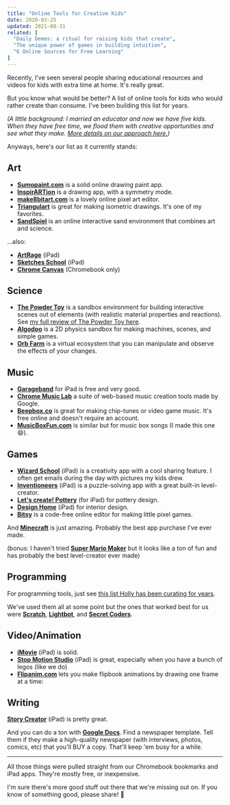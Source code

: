 ```yaml
---
title: "Online Tools for Creative Kids"
date: 2020-03-25
updated: 2021-08-31
related: [
  "Daily Demos: a ritual for raising kids that create",
  "The unique power of games in building intuition",
  "6 Online Sources for Free Learning"
]
---
```


Recently, I've seen several people sharing educational resources and videos for kids with extra time at home. It's really great.

But you know what would be better? A list of online tools for kids who would rather create than consume. I've been building this list for years.

*(A little background: I married an educator and now we have five kids. When they have free time, we flood them with creative opportunities and see what they make. [More details on our approach here.]({{site.url}}/2019/07/16/daily-demos-a-ritual-for-raising-kids-that-create))*

Anyways, here's our list as it currently stands:


## Art

- **[Sumopaint.com](https://sumopaint.com)** is a solid online drawing paint app.
- **[InspirARTion](http://intelloware.com/art/)** is a drawing app, with a symmetry mode.
- **[make8bitart.com](https://make8bitart.com)** is a lovely online pixel art editor.
- **[Triangulart](https://maxwellito.github.io/triangulart)** is great for making isometric drawings. It's one of my favorites.
- **[SandSpiel](https://sandspiel.club/)** is an online interactive sand environment that combines art and science.

…also:

- **[ArtRage](https://www.artrage.com/)** (iPad)
- **[Sketches School](https://apps.apple.com/us/app/tayasui-sketches-school/id1354087061)** (iPad)
- **[Chrome Canvas](https://support.google.com/chromebook/answer/9200774?hl=en)** (Chromebook only)


## Science

- **[The Powder Toy](https://powdertoy.co.uk/)** is a sandbox environment for building interactive scenes out of elements (with realistic material properties and reactions). See [my full review of The Powder Toy here]({{site.url}}/2021/01/18/the-powder-toy/).
- **[Algodoo](http://www.algodoo.com/)** is a 2D physics sandbox for making machines, scenes, and simple games.
- **[Orb Farm](https://orb.farm/)** is a virtual ecosystem that you can manipulate and observe the effects of your changes.

## Music

- **[Garageband](https://apps.apple.com/us/app/garageband/id408709785)** for iPad is free and very good.
- **[Chrome Music Lab](https://musiclab.chromeexperiments.com/)** a suite of web-based music creation tools made by Google.
- **[Beepbox.co](https://beepbox.co)** is great for making chip-tunes or video game music. It's free online and doesn't require an account.
- **[MusicBoxFun.com](https://musicboxfun.com)** is similar but for music box songs (I made this one 😄).


## Games

- **[Wizard School](http://www.duckduckmoose.com/educational-iphone-itouch-apps-for-kids/wizardschool/)** (iPad) is a creativity app with a cool sharing feature. I often get emails during the day with pictures my kids drew.
- **[Inventioneers](https://www.filimundus.com/inventioneers/)** (iPad) is a puzzle-solving app with a great built-in level-creator.
- **[Let's create! Pottery](https://apps.apple.com/us/app/lets-create-pottery-hd-lite/id397756644)** (for iPad) for pottery design.
- **[Design Home](https://apps.apple.com/us/app/design-home/id1010962391)** (iPad) for interior design.
- **[Bitsy](https://make.bitsy.org)** is a code-free online editor for making little pixel games.

And **[Minecraft](https://www.minecraft.net/)** is just amazing. Probably the best app purchase I've ever made.

(bonus: I haven't tried **[Super Mario Maker](https://supermariomaker.nintendo.com/)** but it looks like a ton of fun and has probably the best level-creator ever made)


## Programming

For programming tools, just see [this list Holly has been curating for years](https://github.com/HollyAdele/awesome-programming-for-kids).

We've used them all at some point but the ones that worked best for us were **[Scratch](https://scratch.mit.edu/)**, **[Lightbot](https://lightbot.com/)**, and **[Secret Coders](https://us.macmillan.com/series/secretcoders/)**.


## Video/Animation

- **[iMovie](https://apps.apple.com/us/app/imovie/id377298193)** (iPad) is solid.
- **[Stop Motion Studio](https://www.cateater.com/)** (iPad) is great, especially when you have a bunch of legos (like we do)
- **[Flipanim.com](https://flipanim.com)** lets you make flipbook animations by drawing one frame at a time:


## Writing

**[Story Creator](https://apps.apple.com/us/app/story-creator-easy-story-book-maker-for-kids/id545369477)** (iPad) is pretty great.

And you can do a ton with **[Google Docs](https://docs.google.com/)**. Find a newspaper template. Tell them if they make a high-quality newspaper (with interviews, photos, comics, etc) that you'll BUY a copy. That'll keep 'em busy for a while.

<hr class="section-divider" />

All those things were pulled straight from our Chromebook bookmarks and iPad apps. They're mostly free, or inexpensive.

I'm sure there's more good stuff out there that we're missing out on. If you know of something good, please share! 🙏
